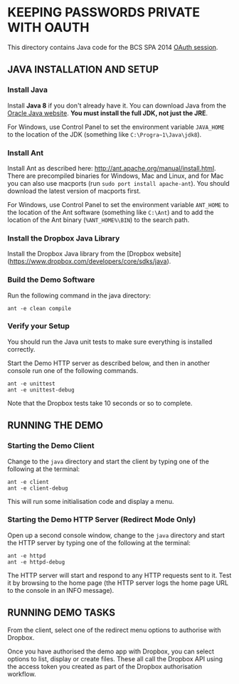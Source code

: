 # KEEPING PASSWORDS PRIVATE WITH OAUTH
This directory contains Java code for the BCS SPA 2014
[OAuth session](http://spaconference.org/spa2014/sessions/session576.html).

## JAVA INSTALLATION AND SETUP
### Install Java
Install **Java 8** if you don't already have it.
You can download Java from the [Oracle Java website](<http://www.oracle.com/technetwork/java/javase/downloads/index.html>).
**You must install the full JDK, not just the JRE**.

For Windows, use Control Panel to set the environment variable `JAVA_HOME` to the location of the JDK
(something like `C:\Progra~1\Java\jdk8`).

### Install Ant
Install Ant as described here: <http://ant.apache.org/manual/install.html>.
There are precompiled binaries for Windows, Mac and Linux,
and for Mac you can also use macports (run `sudo port install apache-ant`).
You should download the latest version of macports first.

For Windows, use Control Panel to set the environment variable `ANT_HOME` to the location of the Ant
software (something like `C:\Ant`)
and to add the location of the Ant binary (`%ANT_HOME%\BIN`) to the search path.

### Install the Dropbox Java Library
Install the Dropbox Java library from the [Dropbox website] (<https://www.dropbox.com/developers/core/sdks/java>).

### Build the Demo Software
Run the following command in the java directory:

    ant -e clean compile

### Verify your Setup
You should run the Java unit tests to make sure everything is installed correctly.

Start the Demo HTTP server as described below, and then in another console run one of the following commands.

    ant -e unittest
    ant -e unittest-debug

Note that the Dropbox tests take 10 seconds or so to complete.

## RUNNING THE DEMO
### Starting the Demo Client
Change to the `java` directory and start the client by typing one of the following at the terminal:

    ant -e client
    ant -e client-debug

This will run some initialisation code and display a menu.

### Starting the Demo HTTP Server (Redirect Mode Only)
Open up a second console window, change to the `java` directory 
and start the HTTP server by typing one of the following at the terminal:

    ant -e httpd 
    ant -e httpd-debug

The HTTP server will start and respond to any HTTP requests sent to it.
Test it by browsing to the home page (the HTTP server logs the home page URL to the console in an INFO message).

## RUNNING DEMO TASKS
From the client, select one of the redirect menu options to authorise with Dropbox.

Once you have authorised the demo app with Dropbox, you can select options to list, display or create files.
These all call the Dropbox API using the access token you created as part of the
Dropbox authorisation workflow.

